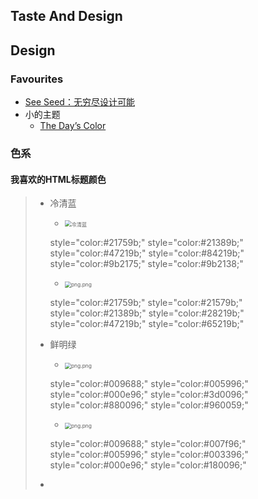## Taste And Design

## Design

### Favourites

- [See Seed：无穷尽设计可能](https://www.seeseed.com/) <!--Brilliant!-->
- 小的主题
  - [The Day’s Color](http://www.thedayscolor.com/)

### 色系

#### 我喜欢的HTML标题颜色

> - 冷清蓝 
>
>   -  <img src="https://i.loli.net/2018/07/03/5b3b06b481588.png" alt="冷清蓝" title="冷清蓝" style="zoom:60%" />
>
>     style="color:#21759b;"
>     style="color:#21389b;"
>     style="color:#47219b;"
>     style="color:#84219b;"
>     style="color:#9b2175;"
>     style="color:#9b2138;"
>
>   -  <img src="https://i.loli.net/2018/07/03/5b3b0920343bb.png" alt="png.png" title="png.png" style="zoom:60%" />
>
>     style="color:#21759b;"
>     style="color:#21579b;"
>     style="color:#21389b;"
>     style="color:#28219b;"
>     style="color:#47219b;"
>     style="color:#65219b;"
>
> - 鲜明绿 
>
>   -  <img src="https://i.loli.net/2018/07/03/5b3b079725e81.png" alt="png.png" title="png.png" style="zoom:60%" />
>
>     style="color:#009688;"
>     style="color:#005996;"
>     style="color:#000e96;"
>     style="color:#3d0096;"
>     style="color:#880096;"
>     style="color:#960059;"
>
>   -   <img src="https://i.loli.net/2018/07/03/5b3b08b06c9f1.png" alt="png.png" title="png.png" style="zoom:60%" />
>
>     style="color:#009688;"
>     style="color:#007f96;"
>     style="color:#005996;"
>     style="color:#003396;"
>     style="color:#000e96;"
>     style="color:#180096;" 
>
> - 
>